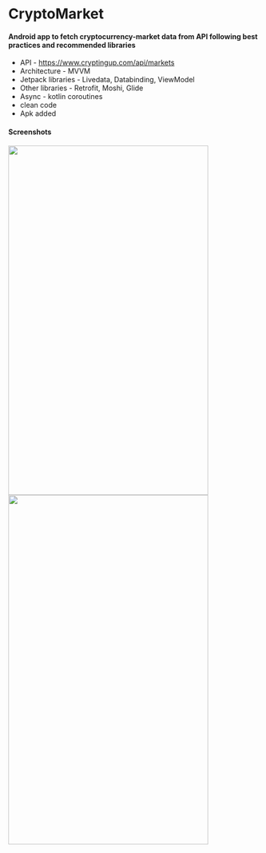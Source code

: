 # CryptoMarket
#### Android app to fetch cryptocurrency-market data from API following best practices and recommended libraries

* API - https://www.cryptingup.com/api/markets
* Architecture - MVVM
* Jetpack libraries - Livedata, Databinding, ViewModel
* Other libraries - Retrofit, Moshi, Glide
* Async - kotlin coroutines
* clean code
* Apk added

#### Screenshots
<!-- ![Screenshot_20210625-114100](https://user-images.githubusercontent.com/18210415/123384823-793f0400-d5b2-11eb-92ac-8004cecdb63b.jpg) -->
<img src="https://user-images.githubusercontent.com/18210415/123384823-793f0400-d5b2-11eb-92ac-8004cecdb63b.jpg" width="400" height="700">
<img src="https://user-images.githubusercontent.com/18210415/123384829-7b08c780-d5b2-11eb-862c-8284413cfc7d.jpg" width="400" height="700">

